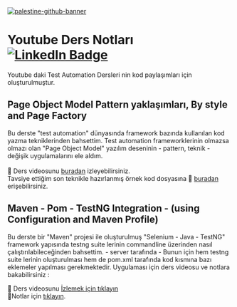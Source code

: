 
<a href="https://phptravels.com/blog/stand-with-palestine-because-humanity-matters/" title="Filistin'in yanındayız çünkü insanlık önemlidir">
  <img src="https://github.com/user-attachments/assets/5ef1a1ea-601b-44e6-a7d7-c25a90c50b18" alt="palestine-github-banner" />
</a>

# Youtube Ders Notları [![LinkedIn Badge](https://img.shields.io/badge/LinkedIn-Profile-blue?logo=linkedin)](https://www.linkedin.com/in/esmayilmazqa/)
Youtube daki Test Automation Dersleri nin kod paylaşımları için oluşturulmuştur.

## Page Object Model Pattern yaklaşımları, By style and Page Factory
Bu derste "test automation" dünyasında framework bazında kullanılan kod yazma tekniklerinden bahsettim. Test automation frameworklerinin olmazsa olmazı olan "Page Object Model" yazılım deseninin - pattern, teknik - değişik uygulamalarını ele aldım.  
<br>
🎥 Ders videosunu [buradan](https://www.youtube.com/watch?v=rCKe2gQSY-Q) izleyebilirsiniz.<br>
Tavsiye ettiğim son teknikle hazırlanmış örnek kod dosyasına 📝 [buradan](https://github.com/elektroyazilim/yht.ebilet.testng.selenium.test.automation) erişebilirsiniz.


## Maven - Pom - TestNG Integration - (using Configuration and Maven Profile)
Bu derste bir "Maven" projesi ile oluşturulmuş "Selenium - Java - TestNG" framework yapısında  testng suite lerinin commandline üzerinden nasıl çalıştırılabileceğinden bahsettim. - server tarafında - Bunun için hem testng suite lerinin oluşturulması hem de pom.xml tarafında kod kısmına bazı eklemeler yapılması gerekmektedir. Uygulaması için ders videosu ve notlara bakabilirsiniz :

🎥  Ders videosunu [İzlemek için tıklayın](https://www.youtube.com/watch?v=gDnY0RSuqLs&t=2s) <br >
📝Notlar için [tıklayın](https://github.com/elektroyazilim/YoutubeDersNotlari/blob/main/Maven%20-%20Pom%20-%20TestNG%20Integration%20-%20(using%20Configuration%20and%20Maven%20Profile).md).
 
